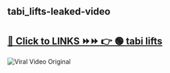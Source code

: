 
 ## tabi_lifts-leaked-video 

# <h2><a href="https://clipsfans.com/tabi_lifts&ref=git">🔗 Click to LINKS ⏩⏩ 👉 🟢 tabi lifts </a></h2>

<a href="https://clipsfans.com/tabi_lifts&ref=git" rel="nofollow" data-target="animated-image.originalLink"><img src="https://i.ibb.co.com/xMMVF88/686577567.gif" alt="Viral Video Original" style="max-width: 100%; display: inline-block;" data-target="animated-image.originalImage"></a>

